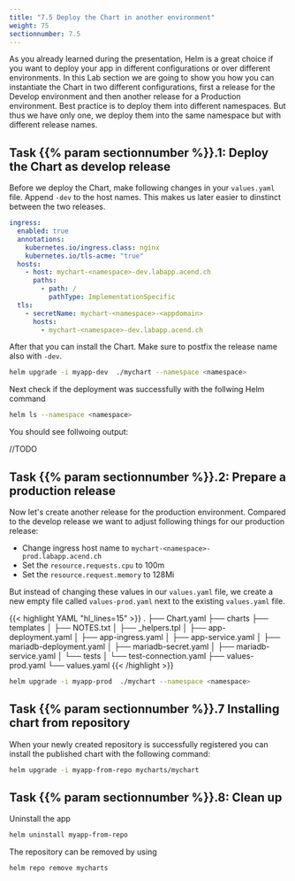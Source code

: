 ```yaml
---
title: "7.5 Deploy the Chart in another environment"
weight: 75
sectionnumber: 7.5
---
```


As you already learned during the presentation, Helm is a great choice if you want to deploy your app in different configurations or over different environments. In this Lab section we are going to show you how you can instantiate the Chart in two different configurations, first a release for the Develop environment and then another release for a Production environment.
Best practice is to deploy them into different namespaces. But thus we have only one, we deploy them into the same namespace but with different release names. 

## Task {{% param sectionnumber %}}.1: Deploy the Chart as develop release

Before we deploy the Chart, make following changes in your `values.yaml` file. Append `-dev` to the host names. This makes us later easier to dinstinct between the two releases.

```yaml
ingress:
  enabled: true
  annotations:
    kubernetes.io/ingress.class: nginx
    kubernetes.io/tls-acme: "true"
  hosts:
    - host: mychart-<namespace>-dev.labapp.acend.ch
      paths:
        - path: /
          pathType: ImplementationSpecific
  tls:
    - secretName: mychart-<namespace>-<appdomain>
      hosts:
        - mychart-<namespace>-dev.labapp.acend.ch
```
After that you can install the Chart. Make sure to postfix the release name also with `-dev`.

```bash
helm upgrade -i myapp-dev  ./mychart --namespace <namespace>
```

Next check if the deployment was successfully with the follwing Helm command

```bash
helm ls --namespace <namespace>
```

You should see follwoing output:

//TODO


## Task {{% param sectionnumber %}}.2: Prepare a production release

Now let's create another release for the production environment.
Compared to the develop release we want to adjust following things for our production release:

* Change ingress host name to `mychart-<namespace>-prod.labapp.acend.ch`
* Set the `resource.requests.cpu` to 100m
* Set the `resource.request.memory` to 128Mi

But instead of changing these values in our `values.yaml` file, we create a new empty file called `values-prod.yaml` next to the existing `values.yaml` file.

{{< highlight YAML "hl_lines=15" >}}
.
├── Chart.yaml
├── charts
├── templates
│   ├── NOTES.txt
│   ├── _helpers.tpl
│   ├── app-deployment.yaml
│   ├── app-ingress.yaml
│   ├── app-service.yaml
│   ├── mariadb-deployment.yaml
│   ├── mariadb-secret.yaml
│   ├── mariadb-service.yaml
│   └── tests
│       └── test-connection.yaml
├── values-prod.yaml
└── values.yaml
{{< /highlight >}}


```bash
helm upgrade -i myapp-prod  ./mychart --namespace <namespace>
```



## Task {{% param sectionnumber %}}.7 Installing chart from repository

When your newly created repository is successfully registered you can install the published chart with the following command:

```bash
helm upgrade -i myapp-from-repo mycharts/mychart
```


## Task {{% param sectionnumber %}}.8: Clean up

Uninstall the app

```bash
helm uninstall myapp-from-repo
```

The repository can be removed by using

```bash
helm repo remove mycharts
```

